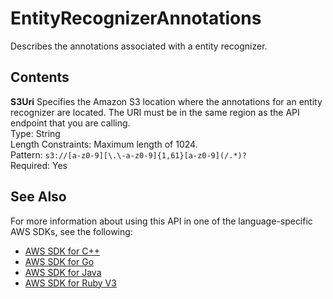 # EntityRecognizerAnnotations<a name="API_EntityRecognizerAnnotations"></a>

Describes the annotations associated with a entity recognizer\.

## Contents<a name="API_EntityRecognizerAnnotations_Contents"></a>

 **S3Uri**   <a name="comprehend-Type-EntityRecognizerAnnotations-S3Uri"></a>
 Specifies the Amazon S3 location where the annotations for an entity recognizer are located\. The URI must be in the same region as the API endpoint that you are calling\.  
Type: String  
Length Constraints: Maximum length of 1024\.  
Pattern: `s3://[a-z0-9][\.\-a-z0-9]{1,61}[a-z0-9](/.*)?`   
Required: Yes

## See Also<a name="API_EntityRecognizerAnnotations_SeeAlso"></a>

For more information about using this API in one of the language\-specific AWS SDKs, see the following:
+  [AWS SDK for C\+\+](https://docs.aws.amazon.com/goto/SdkForCpp/comprehend-2017-11-27/EntityRecognizerAnnotations) 
+  [AWS SDK for Go](https://docs.aws.amazon.com/goto/SdkForGoV1/comprehend-2017-11-27/EntityRecognizerAnnotations) 
+  [AWS SDK for Java](https://docs.aws.amazon.com/goto/SdkForJava/comprehend-2017-11-27/EntityRecognizerAnnotations) 
+  [AWS SDK for Ruby V3](https://docs.aws.amazon.com/goto/SdkForRubyV3/comprehend-2017-11-27/EntityRecognizerAnnotations) 